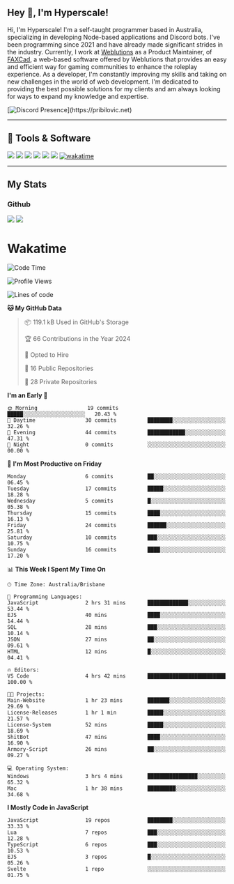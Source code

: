 ## Hey 👋, I'm Hyperscale!

Hi, I'm Hyperscale! I'm a self-taught programmer based in Australia, specializing in developing Node-based applications and Discord bots. I've been programming since 2021 and have already made significant strides in the industry. Currently, I work at [Weblutions](https://weblutions.com) as a Product Maintainer, of [FAXCad](https://weblutions.com/store/faxcad), a web-based software offered by Weblutions that provides an easy and efficient way for gaming communities to enhance the roleplay experience. As a developer, I'm constantly improving my skills and taking on new challenges in the world of web development. I'm dedicated to providing the best possible solutions for my clients and am always looking for ways to expand my knowledge and expertise.

[![Discord Presence](https://lanyard.cnrad.dev/api/906061699562475581?=idleMessage=:Just%Chillin%With%My%Kangaroo!)](https://pribilovic.net)

<p align="center">
<a href="https://github.com/Hyperscale1">
</a>
</p>

---
## 🔧 Tools & Software
![](https://img.shields.io/badge/HTML5-E34F26?style=for-the-badge&logo=html5&logoColor=white) ![](https://img.shields.io/badge/CSS3-1572B6?style=for-the-badge&logo=css3&logoColor=white) ![](https://img.shields.io/badge/MySQL-005C84?style=for-the-badge&logo=mysql&logoColor=white) ![](https://img.shields.io/badge/Ubuntu-E95420?style=for-the-badge&logo=ubuntu&logoColor=white) ![](https://img.shields.io/badge/JavaScript-F7DF1E?style=for-the-badge&logo=javascript&logoColor=black) ![](	https://img.shields.io/badge/Node.js-43853D?style=for-the-badge&logo=node.js&logoColor=white) [![wakatime](https://wakatime.com/badge/user/6e098b16-30e8-493e-bf77-598fafbb912d.svg?style=for-the-badge)](https://wakatime.com/@6e098b16-30e8-493e-bf77-598fafbb912d)


---
## My Stats

### Github
![](https://github-readme-stats.vercel.app/api?username=Hyperscale1&theme=blue-green)
![](https://github-readme-stats.vercel.app/api/top-langs/?username=Hyperscale1&theme=blue-green)

# Wakatime
<!--START_SECTION:waka-->
![Code Time](http://img.shields.io/badge/Code%20Time-717%20hrs%2055%20mins-blue)

![Profile Views](http://img.shields.io/badge/Profile%20Views-0-blue)

![Lines of code](https://img.shields.io/badge/From%20Hello%20World%20I%27ve%20Written-254.3%20thousand%20lines%20of%20code-blue)

**🐱 My GitHub Data** 

> 📦 119.1 kB Used in GitHub's Storage 
 > 
> 🏆 66 Contributions in the Year 2024
 > 
> 💼 Opted to Hire
 > 
> 📜 16 Public Repositories 
 > 
> 🔑 28 Private Repositories 
 > 
**I'm an Early 🐤** 

```text
🌞 Morning                19 commits          █████░░░░░░░░░░░░░░░░░░░░   20.43 % 
🌆 Daytime                30 commits          ████████░░░░░░░░░░░░░░░░░   32.26 % 
🌃 Evening                44 commits          ████████████░░░░░░░░░░░░░   47.31 % 
🌙 Night                  0 commits           ░░░░░░░░░░░░░░░░░░░░░░░░░   00.00 % 
```
📅 **I'm Most Productive on Friday** 

```text
Monday                   6 commits           ██░░░░░░░░░░░░░░░░░░░░░░░   06.45 % 
Tuesday                  17 commits          █████░░░░░░░░░░░░░░░░░░░░   18.28 % 
Wednesday                5 commits           █░░░░░░░░░░░░░░░░░░░░░░░░   05.38 % 
Thursday                 15 commits          ████░░░░░░░░░░░░░░░░░░░░░   16.13 % 
Friday                   24 commits          ██████░░░░░░░░░░░░░░░░░░░   25.81 % 
Saturday                 10 commits          ███░░░░░░░░░░░░░░░░░░░░░░   10.75 % 
Sunday                   16 commits          ████░░░░░░░░░░░░░░░░░░░░░   17.20 % 
```


📊 **This Week I Spent My Time On** 

```text
🕑︎ Time Zone: Australia/Brisbane

💬 Programming Languages: 
JavaScript               2 hrs 31 mins       █████████████░░░░░░░░░░░░   53.44 % 
EJS                      40 mins             ████░░░░░░░░░░░░░░░░░░░░░   14.44 % 
SQL                      28 mins             ███░░░░░░░░░░░░░░░░░░░░░░   10.14 % 
JSON                     27 mins             ██░░░░░░░░░░░░░░░░░░░░░░░   09.61 % 
HTML                     12 mins             █░░░░░░░░░░░░░░░░░░░░░░░░   04.41 % 

🔥 Editors: 
VS Code                  4 hrs 42 mins       █████████████████████████   100.00 % 

🐱‍💻 Projects: 
Main-Website             1 hr 23 mins        ███████░░░░░░░░░░░░░░░░░░   29.69 % 
License-Releases         1 hr 1 min          █████░░░░░░░░░░░░░░░░░░░░   21.57 % 
License-System           52 mins             █████░░░░░░░░░░░░░░░░░░░░   18.69 % 
ShitBot                  47 mins             ████░░░░░░░░░░░░░░░░░░░░░   16.90 % 
Armory-Script            26 mins             ██░░░░░░░░░░░░░░░░░░░░░░░   09.27 % 

💻 Operating System: 
Windows                  3 hrs 4 mins        ████████████████░░░░░░░░░   65.32 % 
Mac                      1 hr 38 mins        █████████░░░░░░░░░░░░░░░░   34.68 % 
```

**I Mostly Code in JavaScript** 

```text
JavaScript               19 repos            ████████░░░░░░░░░░░░░░░░░   33.33 % 
Lua                      7 repos             ███░░░░░░░░░░░░░░░░░░░░░░   12.28 % 
TypeScript               6 repos             ███░░░░░░░░░░░░░░░░░░░░░░   10.53 % 
EJS                      3 repos             █░░░░░░░░░░░░░░░░░░░░░░░░   05.26 % 
Svelte                   1 repo              ░░░░░░░░░░░░░░░░░░░░░░░░░   01.75 % 
```




<!--END_SECTION:waka-->